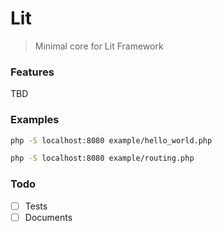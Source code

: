 Lit
===

> Minimal core for Lit Framework

### Features

TBD

### Examples

```bash
php -S localhost:8080 example/hello_world.php

php -S localhost:8080 example/routing.php

```

### Todo

- [ ] Tests
- [ ] Documents